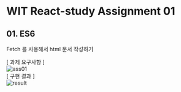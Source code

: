# WIT React-study Assignment 01

## 01. ES6
Fetch 를 사용해서 html 문서 작성하기<br>

[ 과제 요구사항 ]<br>
![ass01](https://user-images.githubusercontent.com/63097207/111483995-ae98b200-8778-11eb-8368-7cbd37c89e58.PNG)<br>
[ 구현 결과 ]<br>
![result](https://user-images.githubusercontent.com/63097207/111483991-ad678500-8778-11eb-8e13-2be2d7b54b10.PNG)
